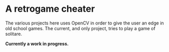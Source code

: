 # A retrogame cheater

The various projects here uses OpenCV in order to give the user an edge in old school games. The current, and only project, tries to play a game of solitare.

**Currently a work in progress.**
